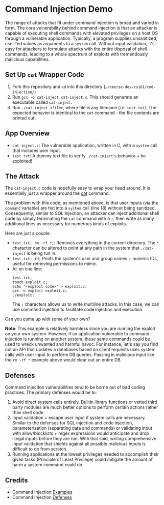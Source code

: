 # Command Injection Demo

The range of attacks that fit under command injection is broad and varied in form. The core vulnerability behind command injection is that an attacker is capable of executing shell commands with elevated privileges on a host OS through a vulnerable application. Typically, a program supplies unsanitized, user fed values as arguments to a `system` call. Without input validation, it's easy for attackers to formulate attacks with the entire disposal of shell commands, leading to a whole spectrum of exploits with tremendously malicious capabilities.

## Set Up `cat` Wrapper Code
1. Fork this repository and `cd` into this directory (`…/course-dev/cs161/cmd-injection/`)
2. Run `gcc -o cat-inject cat-inject.c`. This should generate an executable called `cat-inject`.
3. Run `./cat-inject <file>`, where file is any filename (i.e. `test.txt`). The expected behavior is identical to the `cat` command - the file contents are printed out.

## App Overview
* `cat-inject.c`: The vulnerable application, written in C, with a `system` call that includes user input.
* `test.txt`: A dummy text file to verify `./cat-inject`'s behavior + be exploited!

## The Attack
The `cat-inject.c` code is hopefully easy to wrap your head around. It is essentially just a wrapper around the [cat](http://www.linfo.org/cat.html) command.

The problem with this code, as mentioned above, is that user inputs (via the `command` variable) are fed into a `system` call (line 18) without being sanitized. Consequently, similar to SQL Injection, an attacker can inject additional shell code by simply terminating the `cat` command with a `;`, then write as many additional lines as necessary for numerous kinds of exploits.

Here are just a couple:
* `test.txt; rm -rf *;`: Removes everything in the current directory. The `*` character can be altered to point at any path in the system that `./cat-inject` is being run in.
* `test.txt; id;` Prints the system's user and group names + numeric IDs, useful for retrieving permissions to mimic.
* All on one line:
  ```
  test.txt;
  touch exploit.c;
  echo '<exploit code>' > exploit.c;
  gcc -o exploit exploit.c;
  ./exploit;
  ```
  The `;` characters allows us to write multiline attacks. In this case, we can use command injection to facilitate code injection and execution.

Can you come up with some of your own?

**Note**: This example is relatively harmless since you are running the exploit on your own system. However, if an application vulnerable to command injection is running on another system, these same commands could be used to wreck unwanted and harmful havoc. For instance, let's say you find out an API that updates a databases based on client requests uses system calls with user input to perform DB queries. Passing in malicious input like the `rm -rf *` example above would clear out an entire DB.

## Defenses
Command injeciton vulnerabilities tend to be borne out of bad coding practices. The primary defenses would be to:
1. Avoid direct system calls entirely. Builtin library functions or vetted third party modules are much better options to perform certain actions rather than shell code.
2. Input validation + escape user input if system calls are necessary. Similar to the defenses for SQL injection and code injection, parameterization (separating data and commands) or validating input with allow/blocklists + regex expressions would anticipate and drop illegal inputs before they are run. With that said, writing comprehensive input validation that shields against all possible malicious inputs is difficult to do from scratch.
3. Running applications at the lowest privileges needed to accomplish their given tasks (Principle of Least Privilege) could mitigate the amount of harm a system command could do.

## Credits
* Command Injection [Examples](https://owasp.org/www-community/attacks/Command_Injection)
* Command Injection [Defenses](https://cheatsheetseries.owasp.org/cheatsheets/OS_Command_Injection_Defense_Cheat_Sheet.html)
